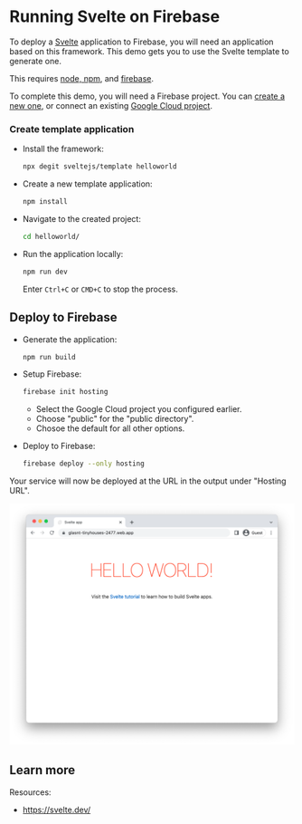 # Running Svelte on Firebase

To deploy a [Svelte](https://svelte.dev/) application to Firebase, you will need an application
based on this framework. This demo gets you to use the Svelte template to generate one. 

This requires [node, npm](https://cloud.google.com/nodejs/docs/setup), and [firebase](https://cloud.google.com/firestore/docs/client/get-firebase).



To complete this demo, you will need a Firebase project. You can [create a new one](https://console.firebase.google.com/u/0/?pli=1), or connect an existing [Google Cloud project](https://cloud.google.com/firestore/docs/client/get-firebase).


### Create template application


* Install the framework:

    ```bash
    npx degit sveltejs/template helloworld
    ```

* Create a new template application:

    ```bash
    npm install
    ```




* Navigate to the created project:

    ```bash
    cd helloworld/
    ```

* Run the application locally:

    ```bash
    npm run dev
    ```

    

    Enter `Ctrl+C` or `CMD+C` to stop the process.




## Deploy to Firebase

* Generate the application: 

    ```bash
    npm run build
    ```

* Setup Firebase: 

    ```bash
    firebase init hosting
    ```

    * Select the Google Cloud project you configured earlier.
    * Choose "public" for the "public directory".
    * Chosoe the default for all other options.

* Deploy to Firebase: 

    ```bash
    firebase deploy --only hosting
    ```

Your service will now be deployed at the URL in the output under "Hosting URL".

![Example Svelte deployment](example.png)



## Learn more

Resources: 

- https://svelte.dev/
